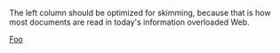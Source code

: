 The left column should be optimized for skimming, because that is how most documents are read in today's information overloaded Web.

[Foo](##foo)
